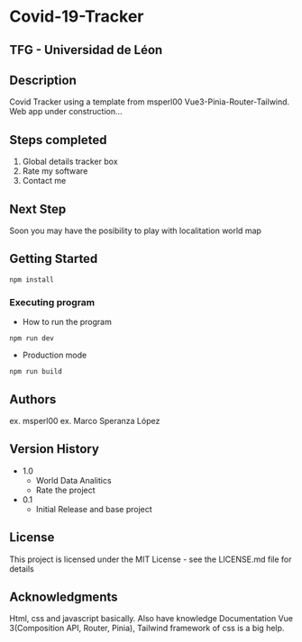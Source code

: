 


 # Covid-19-Tracker

## TFG - Universidad de Léon

## Description
Covid Tracker using a template from msperl00 Vue3-Pinia-Router-Tailwind.
Web app under construction...

## Steps completed

1. Global details tracker box
2. Rate my software
3. Contact me

## Next Step
Soon you may have the posibility to play with localitation world map

## Getting Started
```
npm install
```
### Executing program

* How to run the program
```
npm run dev
```
* Production mode
```
npm run build
```
## Authors

ex. msperl00
ex. Marco Speranza López
## Version History

* 1.0
    * World Data Analitics
    * Rate the project
* 0.1
    * Initial Release and base project

## License

This project is licensed under the MIT License - see the LICENSE.md file for details

## Acknowledgments

Html, css and javascript basically. Also have knowledge Documentation Vue 3(Composition API, Router, Pinia), Tailwind framework of css is a big help.

